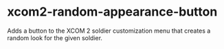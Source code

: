 # xcom2-random-appearance-button
Adds a button to the XCOM 2 soldier customization menu that creates a random look for the given soldier.
